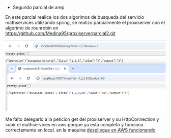 * Segundo parcial de arep

En este parcial realice  los dos algorimos de busqueda  del servicio mathservices 
utilizando spring, se realizo parcialmente el proxiserver con el algorimo de rounrobin 
en https://github.com/Medina95/proxiserverparcial2.git

![imagen](/ReadmeImagen/img.png)



Me falto delegarlo a la peticion get del proxiserver y su HttpConnection  y subir el  mathservices en aws  porque ya esta completo y funciona correctamente en local.
en la maquina 
[despliegue en AWS funcionando](https://drive.google.com/file/d/1rUxCefkKHFl07Oq_k1zsnk4wLFGEJuk4/view?usp=sharing)
